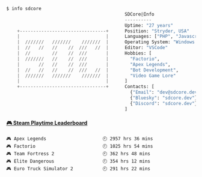 ```python
$ info sdcore
                                            SDCore@Info
                                            ----------
                                            Uptime: "27 years"
    +--------------------------------+      Position: "Stryder, USA"
    |                                |      Languages: ["PHP", "Javascript", "Typescript", "HTML", "CSS"]
    |  ///////   ///////    ///////  |      Operating System: "Windows 11"
    |  //   //   //    //  ///   //  |      Editor: "VSCode"
    |  //        //    //  ///       |      Hobbies: [
    |  ///////   //    //  ///       |        "Factorio",
    |       //   //    //  ///       |        "Apex Legends",
    |  //   //   //    //  ///   //  |        "Bot Development",
    |  ///////   ///////    ///////  |        "Video Game Lore"
    |                                |      ]      
    +--------------------------------+      Contacts: [
                                              {"Email": "dev@sdcore.dev"},
                                              {"Bluesky": "sdcore.dev"},
                                              {"Discord": "sdcore.dev"}
                                            ]

``` 

<!-- steam-box start -->
#### <a href="https://gist.github.com/1c0ec2b46821ed572b57a570bc1ea74f" target="_blank">🎮 Steam Playtime Leaderboard</a>
```text
🎮 Apex Legends                     🕘 2957 hrs 36 mins
🎮 Factorio                         🕘 1025 hrs 54 mins
🎮 Team Fortress 2                  🕘 362 hrs 48 mins
🎮 Elite Dangerous                  🕘 354 hrs 12 mins
🎮 Euro Truck Simulator 2           🕘 291 hrs 22 mins
```
<!-- Powered by https://github.com/YouEclipse/steam-box . -->
<!-- steam-box end -->
